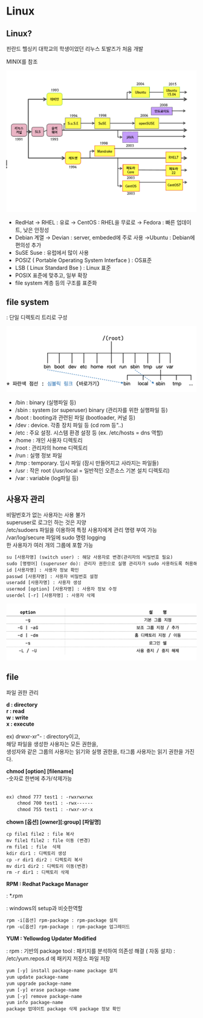 # Linux
## Linux?

핀란드 헬싱키 대학교의 학생이었던 리누스 토발즈가 처음 개발

MINIX를 참조

![linux1](../images/linux1.png)   

- RedHat
→ RHEL : 유료
→ CentOS : RHEL을 무료로
→ Fedora : 빠른 업데이트, 낮은 안정성
- Debian 계열
→ Devian : server, embeded에 주로 사용
→Ubuntu : Debian에 편의성 추가
- SuSE 
Suse : 유럽에서 많이 사용
- POSIZ ( Portable Operating System Interface ) : OS표준
- LSB ( Linux Standard Bse ) : Linux 표준
- POSIX 표준에 맞추고, 일부 확장
- file system 계층 등의 구조를 표준화

## file system

: 단일 디렉토리 트리로 구성

![linux2](../images/linux2.png)   

- /bin : binary (실행파일 등)
- /sbin : system (or superuser) binary (관리자를 위한 실행파일 등)
- /boot : booting과 관련된 파일 (bootloader, 커널 등)
- /dev : device. 각종 장치 파일 등 (cd rom 등"..)
- /etc : 주요 설정. 시스템 환경 설정 등 (ex. /etc/hosts = dns 역할)
- /home : 개인 사용자 디렉토리
- /root : 관리자의 home 디렉토리
- /run : 실행 정보 파일
- /tmp : temporary. 임시 파일 (잠시 만들어지고 사라지는 파일들)
- /usr : 작은 root (/usr/local = 일반적인 오픈소스 기본 설치 디렉토리)
- /var : variable (log파일 등)

## 사용자 관리

비밀번호가 없는 사용자는 사용 불가   
superuser로 로그인 하는 것은 지양    
/etc/sudoers 파일을 이용하여 특정 사용자에게 관리 명령 부여 가능    
/var/log/secure 파일에 sudo 명령  logging   
한 사용자가 여러 개의 그룹에 포함 가능    

```html
su [사용자명] (switch user) : 해당 사용자로 변경(관리자의 비밀번호 필요)   
sudo [명령어] (superuser do): 관리자 권한으로 실행 관리자가 sudo 사용하도록 허용해야 함   
id [사용자명] : 사용자 정보 확인   
passwd [사용자명] : 사용자 비밀번호 설정    
useradd [사용자명] : 사용자 생성    
usermod [option] [사용자명] : 사용자 정보 수정   
userdel [-r] [사용자명] : 사용자 삭제   
```

![linux3](../images/linux3.png)   



## file

파일 권한 관리

**d : directory   
r : read    
w : write     
x : execute**


ex) drwxr-xr"- : directory이고,   
해당 파일을 생성한 사용자는 모든 권한을,    
생성자와 같은 그룹의 사용자는 읽기와 실행 권한을, 타그룹 사용자는 읽기 권한을 가진다.   

**chmod [option] [filename]**   
-숫자로 한번에 추가/삭제가능   

```html

ex) chmod 777 test1 : -rwxrwxrwx
    chmod 700 test1 : -rwx------
    chmod 755 test1 : -rwxr-xr-x
```

**chown [옵션] [owner][:group] [파일명]**

```html
cp file1 file2 : file 복사
mv file1 file2 : file 이동 (변경)
rm file1 : file  삭제
kdir dir1 : 디렉토리 생성
cp -r dir1 dir2 : 디렉토리 복사
mv dir1 dir2 : 디렉토리 이동(변경)
rm -r dir1 : 디렉토리 삭제
```


**RPM : Redhat Package Manager**

: *.rpm

: windows의 setup과 비슷한역할

```html
rpm -i[옵션] rpm-package : rpm-package 설치
rpm -u[옵션] rpm-package : rpm-package 업그레이드
```

**YUM : Yellowdog Updater Modified**

: rpm : 기반의 package tool
: 패키지를 분석하여 의존성 해결 ( 자동 설치)
: /etc/yum.repos.d 에 패키지 저장소 파일 저장

```html
yum [-y] install package-name package 설치
yum update package-name
yum upgrade package-name
yum [-y] erase package-name
yum [-y] remove package-name
yum info package-name
package 업데이트 package 삭제 package 정보 확인
```